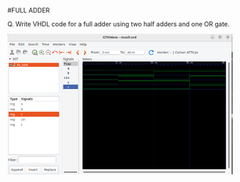 #FULL ADDER

Q. Write VHDL code for a full adder using two half adders and one OR gate.

![VHDL](full_adder.png)
